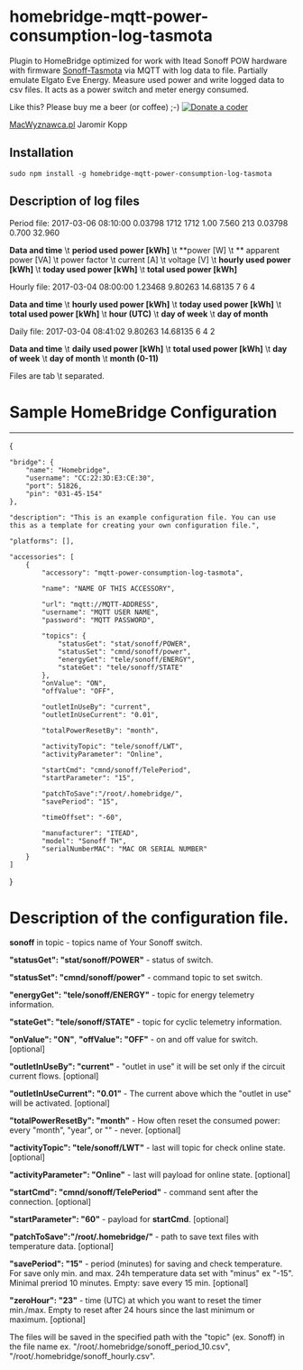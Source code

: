 # homebridge-mqtt-power-consumption-log-tasmota

Plugin to HomeBridge optimized for work with Itead Sonoff POW hardware with firmware [Sonoff-Tasmota](https://github.com/arendst/Sonoff-Tasmota) via MQTT with log data to file. Partially emulate Elgato Eve Energy. Measure used power and write logged data to csv files. It acts as a power switch and meter energy consumed.

Like this? Please buy me a beer (or coffee) ;-) <a href="https://www.paypal.com/cgi-bin/webscr?cmd=_s-xclick&amp;hosted_button_id=CK56Q7SFHEHSW"><img src="http://macwyznawca.pl/donate-paypal2.png" alt="Donate a coder" data-canonical-src="http://macwyznawca.pl/donate-paypal.svg" style="max-width:100%;"></a>

[MacWyznawca.pl](http://macwyznawca.pl) Jaromir Kopp


Installation
--------------------
    sudo npm install -g homebridge-mqtt-power-consumption-log-tasmota

## Description of log files
Period file:
2017-03-06 08:10:00	0.03798	1712	1712	1.00	7.560	213	0.03798	0.700	32.960

**Data and time** \t **period used power [kWh]** \t **power [W] \t ** apparent power [VA] \t power factor \t current [A] \t voltage [V] \t **hourly used power [kWh]** \t **today used power [kWh]** \t **total used power [kWh]**

Hourly file:
2017-03-04 08:00:00	1.23468	9.80263	14.68135	7	6	4

**Data and time** \t **hourly used power [kWh]** \t **today used power [kWh]** \t **total used power [kWh]** \t **hour (UTC)** \t **day of week** \t **day of month**

Daily file:
2017-03-04 08:41:02	9.80263	14.68135	6	4  2

**Data and time** \t **daily used power [kWh]** \t **total used power [kWh]** \t **day of week** \t **day of month** \t **month (0-11)**

Files are tab \t separated.

# Sample HomeBridge Configuration
--------------------

{
	
    "bridge": {
        "name": "Homebridge",
        "username": "CC:22:3D:E3:CE:30",
        "port": 51826,
        "pin": "031-45-154"
    },
	
    "description": "This is an example configuration file. You can use this as a template for creating your own configuration file.",
	
    "platforms": [],
	
	"accessories": [
		{
			"accessory": "mqtt-power-consumption-log-tasmota",
			
			"name": "NAME OF THIS ACCESSORY",
			
			"url": "mqtt://MQTT-ADDRESS",
			"username": "MQTT USER NAME",
			"password": "MQTT PASSWORD",
			
			"topics": {
				"statusGet": "stat/sonoff/POWER",
				"statusSet": "cmnd/sonoff/power",
				"energyGet": "tele/sonoff/ENERGY",
				"stateGet": "tele/sonoff/STATE"
			},
			"onValue": "ON",
			"offValue": "OFF",
			
			"outletInUseBy": "current",
			"outletInUseCurrent": "0.01",
			
			"totalPowerResetBy": "month",
			
	        "activityTopic": "tele/sonoff/LWT",
		    "activityParameter": "Online",
			
			"startCmd": "cmnd/sonoff/TelePeriod",
			"startParameter": "15",
			
			"patchToSave":"/root/.homebridge/",
			"savePeriod": "15",
			
			"timeOffset": "-60",
			
			"manufacturer": "ITEAD",
			"model": "Sonoff TH",
			"serialNumberMAC": "MAC OR SERIAL NUMBER"
		}
	]
}

# Description of the configuration file.


**sonoff** in topic - topics name of Your Sonoff switch.

**"statusGet": "stat/sonoff/POWER"** - status of switch.

**"statusSet": "cmnd/sonoff/power"** - command topic to set switch.

**"energyGet": "tele/sonoff/ENERGY"** - topic for energy telemetry information.

**"stateGet": "tele/sonoff/STATE"** - topic for cyclic telemetry information.

**"onValue": "ON"**, **"offValue": "OFF"** - on and off value for switch. [optional]

**"outletInUseBy": "current"** -  "outlet in use" it will be set only if the circuit current flows. [optional]

**"outletInUseCurrent": "0.01"** - The current above which the "outlet in use" will be activated. [optional]

**"totalPowerResetBy": "month"** - How often reset the consumed power: every "month", "year", or "" - never. [optional]

**"activityTopic": "tele/sonoff/LWT"** - last will topic for check online state. [optional]

**"activityParameter": "Online"** - last will payload for online state. [optional]

**"startCmd": "cmnd/sonoff/TelePeriod"** -  command sent after the connection. [optional]

**"startParameter": "60"** - payload for **startCmd**. [optional]

**"patchToSave":"/root/.homebridge/"** - path to save text files with temperature data. [optional]

**"savePeriod": "15"** - period (minutes) for saving and check temperature. For save only min. and max. 24h temperature data set with "minus" ex "-15". Minimal preriod 10 minutes. Empty: save every 15 min. [optional]

**"zeroHour": "23"** - time (UTC) at which you want to reset the timer min./max. Empty to reset after 24 hours since the last minimum or maximum. [optional]

The files will be saved in the specified path with the "topic" (ex. Sonoff) in the file name ex. "/root/.homebridge/sonoff_period_10.csv", "/root/.homebridge/sonoff_hourly.csv".